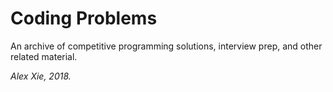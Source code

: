 # Coding Problems

An archive of competitive programming solutions, interview prep, and other related material.

_Alex Xie, 2018._